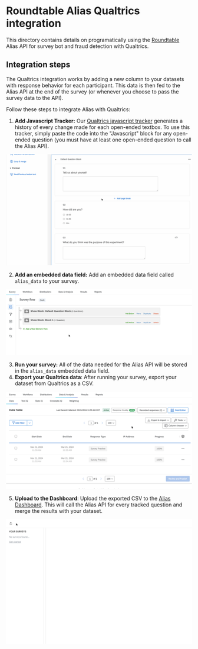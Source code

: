 # Roundtable Alias Qualtrics integration

This directory contains details on programatically using the [Roundtable](https://roundtable.ai) Alias API for survey bot and fraud detection with Qualtrics.

## Integration steps

The Qualtrics integration works by adding a new column to your datasets with response behavior for each participant. This data is then fed to the Alias API at the end of the survey (or whenever you choose to pass the survey data to the API).

Follow these steps to integrate Alias with Qualtrics:

1. **Add Javascript Tracker:** Our [Qualtrics javascript tracker](qualtrics-tracker.js) generates a history of every change made for each open-ended textbox. To use this tracker, simply paste the code into the "Javascript" block for any open-ended question (you must have at least one open-ended question to call the Alias API).

![Javascript tracker animation](gifs/js-tracker.gif)

2. **Add an embedded data field:** Add an embedded data field called `alias_data` to your survey.

![Embedded data animation](gifs/embedded-data.gif)

3. **Run your survey:** All of the data needed for the Alias API will be stored in the `alias_data` embedded data field.
4. **Export your Qualtrics data**: After running your survey, export your dataset from Qualtrics as a CSV.

![Download data animation](gifs/download-data.gif)


5. **Upload to the Dashboard**: Upload the exported CSV to the [Alias Dashboard](https://roundtable.ai/dashboard). This will call the Alias API for every tracked question and merge the results with your dataset.

![Upload data animation](gifs/upload-data.gif)